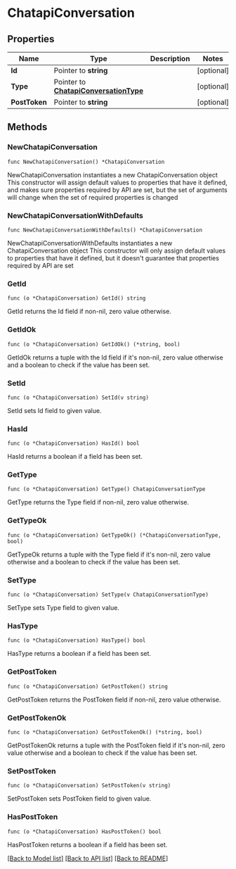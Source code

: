 # ChatapiConversation

## Properties

Name | Type | Description | Notes
------------ | ------------- | ------------- | -------------
**Id** | Pointer to **string** |  | [optional] 
**Type** | Pointer to [**ChatapiConversationType**](ChatapiConversationType.md) |  | [optional] 
**PostToken** | Pointer to **string** |  | [optional] 

## Methods

### NewChatapiConversation

`func NewChatapiConversation() *ChatapiConversation`

NewChatapiConversation instantiates a new ChatapiConversation object
This constructor will assign default values to properties that have it defined,
and makes sure properties required by API are set, but the set of arguments
will change when the set of required properties is changed

### NewChatapiConversationWithDefaults

`func NewChatapiConversationWithDefaults() *ChatapiConversation`

NewChatapiConversationWithDefaults instantiates a new ChatapiConversation object
This constructor will only assign default values to properties that have it defined,
but it doesn't guarantee that properties required by API are set

### GetId

`func (o *ChatapiConversation) GetId() string`

GetId returns the Id field if non-nil, zero value otherwise.

### GetIdOk

`func (o *ChatapiConversation) GetIdOk() (*string, bool)`

GetIdOk returns a tuple with the Id field if it's non-nil, zero value otherwise
and a boolean to check if the value has been set.

### SetId

`func (o *ChatapiConversation) SetId(v string)`

SetId sets Id field to given value.

### HasId

`func (o *ChatapiConversation) HasId() bool`

HasId returns a boolean if a field has been set.

### GetType

`func (o *ChatapiConversation) GetType() ChatapiConversationType`

GetType returns the Type field if non-nil, zero value otherwise.

### GetTypeOk

`func (o *ChatapiConversation) GetTypeOk() (*ChatapiConversationType, bool)`

GetTypeOk returns a tuple with the Type field if it's non-nil, zero value otherwise
and a boolean to check if the value has been set.

### SetType

`func (o *ChatapiConversation) SetType(v ChatapiConversationType)`

SetType sets Type field to given value.

### HasType

`func (o *ChatapiConversation) HasType() bool`

HasType returns a boolean if a field has been set.

### GetPostToken

`func (o *ChatapiConversation) GetPostToken() string`

GetPostToken returns the PostToken field if non-nil, zero value otherwise.

### GetPostTokenOk

`func (o *ChatapiConversation) GetPostTokenOk() (*string, bool)`

GetPostTokenOk returns a tuple with the PostToken field if it's non-nil, zero value otherwise
and a boolean to check if the value has been set.

### SetPostToken

`func (o *ChatapiConversation) SetPostToken(v string)`

SetPostToken sets PostToken field to given value.

### HasPostToken

`func (o *ChatapiConversation) HasPostToken() bool`

HasPostToken returns a boolean if a field has been set.


[[Back to Model list]](../README.md#documentation-for-models) [[Back to API list]](../README.md#documentation-for-api-endpoints) [[Back to README]](../README.md)


